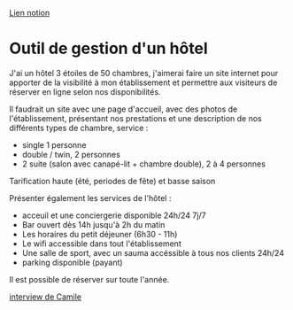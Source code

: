 [Lien notion](https://www.notion.so/Exercice-CDC-7be6ab9eff36403992a65acbbf8666d8)
# Outil de gestion d'un hôtel

J'ai un hôtel 3 étoiles de 50 chambres, j'aimerai faire un site internet pour apporter de la visibilité à mon établissement et permettre aux visiteurs de réserver en ligne selon nos disponibilités.

Il faudrait un site avec une page d'accueil, avec des photos de l'établissement, présentant nos prestations et une description de nos différents types de chambre, service :
- single 1 personne
- double / twin, 2 personnes
- 2 suite (salon avec canapé-lit + chambre double), 2 à 4 personnes

Tarification haute (été, periodes de fête) et basse saison

Présenter également les services de l'hôtel :
- acceuil et une conciergerie disponible 24h/24 7j/7
- Bar ouvert dès 14h jusqu'à 2h du matin
- Les horaires du petit déjeuner (6h30 - 11h)
- Le wifi accessible dans tout l'établissement
- Une salle de sport, avec un sauma accéssible à tous nos clients 24h/24
- parking disponible (payant)

Il est possible de réserver sur toute l'année.

[interview de Camile](https://www.notion.so/Camile-827f5a389d904485b47792798c8f6c58)
